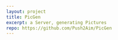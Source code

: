 ```yaml
---
layout: project
title: PicGen
excerpt: a Server, generating Pictures
repo: https://github.com/Push2Aim/PicGen
---
```


